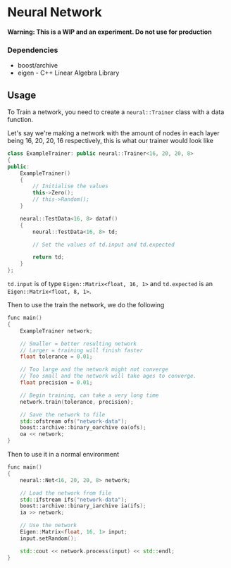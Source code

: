 # Neural Network

**Warning: This is a WIP and an experiment. Do not use for production**

### Dependencies
*	boost/archive
*	eigen - C++ Linear Algebra Library

## Usage

To Train a network, 
you need to create a `neural::Trainer` class with a data function.

Let's say we're making a network with the amount of nodes in each layer being
16, 20, 20, 16 respectively, this is what our trainer would look like

```c++
class ExampleTrainer: public neural::Trainer<16, 20, 20, 8>
{
public:
	ExampleTrainer()
	{
		// Initialise the values
		this->Zero();
		// this->Random();
	}

	neural::TestData<16, 8> dataf()
	{
		neural::TestData<16, 8> td;

		// Set the values of td.input and td.expected

		return td;
	}
};
```

`td.input` is of type `Eigen::Matrix<float, 16, 1>` and `td.expected` is an `Eigen::Matrix<float, 8, 1>`.

Then to use the train the network, we do the following

```c++
func main()
{
	ExampleTrainer network;

	// Smaller = better resulting network
	// Larger = training will finish faster
	float tolerance = 0.01;

	// Too large and the network might not converge
	// Too small and the network will take ages to converge.
	float precision = 0.01;

	// Begin training, can take a very long time
	network.train(tolerance, precision);

	// Save the network to file
	std::ofstream ofs("network-data");
	boost::archive::binary_oarchive oa(ofs);
	oa << network;
}
```

Then to use it in a normal environment

```c++
func main()
{
	neural::Net<16, 20, 20, 8> network;

	// Load the network from file
	std::ifstream ifs("network-data");
	boost::archive::binary_iarchive ia(ifs);
	ia >> network;

	// Use the network
	Eigen::Matrix<float, 16, 1> input;
	input.setRandom();

	std::cout << network.process(input) << std::endl;
}
```

